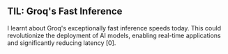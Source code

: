 ## TIL: Groq's Fast Inference

I learnt about Groq's exceptionally fast inference speeds today. This could revolutionize the deployment of AI models, enabling real-time applications and significantly reducing latency [0].